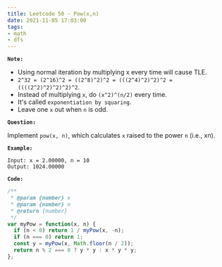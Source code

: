 ```yaml
---
title: Leetcode 50 - Pow(x,n)
date: 2021-11-05 17:03:00
tags:
- math
- dfs
---
```

**`Note:`**
- Using normal iteration by multiplying x every time will cause TLE.
- `2^32 = (2^16)^2 = ((2^8)^2)^2 = (((2^4)^2)^2)^2 = ((((2^2)^2)^2)^2)^2`.
- Instead of multiplying `x`, do `(x^2)^(n/2)` every time.
- It's called `exponentiation by squaring`.
- Leave one `x` out when `n` is odd.

**`Question:`**

Implement `pow(x, n)`, which calculates `x` raised to the power `n` (i.e., xn).

**`Example:`**
```
Input: x = 2.00000, n = 10
Output: 1024.00000
```

**`Code:`**
```javascript
/**
 * @param {number} x
 * @param {number} n
 * @return {number}
 */
var myPow = function(x, n) {
  if (n < 0) return 1 / myPow(x, -n);
  if (n === 0) return 1;
  const y = myPow(x, Math.floor(n / 2));
  return n % 2 === 0 ? y * y : x * y * y;
};
```